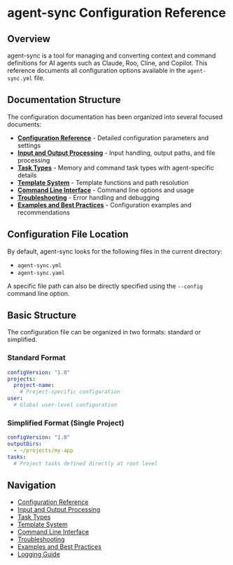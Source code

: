 # agent-sync Configuration Reference

## Overview

agent-sync is a tool for managing and converting context and command definitions for AI agents such as Claude, Roo, Cline, and Copilot. This reference documents all configuration options available in the `agent-sync.yml` file.

## Documentation Structure

The configuration documentation has been organized into several focused documents:

- **[Configuration Reference](config-reference.md)** - Detailed configuration parameters and settings
- **[Input and Output Processing](input-output.md)** - Input handling, output paths, and file processing
- **[Task Types](task-types.md)** - Memory and command task types with agent-specific details
- **[Template System](templates.md)** - Template functions and path resolution
- **[Command Line Interface](cli.md)** - Command line options and usage
- **[Troubleshooting](troubleshooting.md)** - Error handling and debugging
- **[Examples and Best Practices](examples.md)** - Configuration examples and recommendations

## Configuration File Location

By default, agent-sync looks for the following files in the current directory:
- `agent-sync.yml`
- `agent-sync.yaml`

A specific file path can also be directly specified using the `--config` command line option.

## Basic Structure

The configuration file can be organized in two formats: standard or simplified.

### Standard Format

```yaml
configVersion: "1.0"
projects:
  project-name:
    # Project-specific configuration
user:
  # Global user-level configuration
```

### Simplified Format (Single Project)

```yaml
configVersion: "1.0"
outputDirs:
  - ~/projects/my-app
tasks:
  # Project tasks defined directly at root level
```

## Navigation

- [Configuration Reference](config-reference.md)
- [Input and Output Processing](input-output.md)
- [Task Types](task-types.md)
- [Template System](templates.md)
- [Command Line Interface](cli.md)
- [Troubleshooting](troubleshooting.md)
- [Examples and Best Practices](examples.md)
- [Logging Guide](logging.md)
